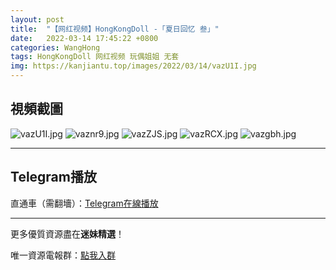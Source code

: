 ```yaml
---
layout: post
title:  "【网红视频】HongKongDoll -「夏日回忆 叁」"
date:   2022-03-14 17:45:22 +0800
categories: WangHong
tags: HongKongDoll 网红视频 玩偶姐姐 无套
img: https://kanjiantu.top/images/2022/03/14/vazU1I.jpg
---
```



## 視頻截圖

![vazU1I.jpg](https://kanjiantu.top/images/2022/03/14/vazU1I.jpg)
![vaznr9.jpg](https://kanjiantu.top/images/2022/03/14/vaznr9.jpg)
![vazZJS.jpg](https://kanjiantu.top/images/2022/03/14/vazZJS.jpg)
![vazRCX.jpg](https://kanjiantu.top/images/2022/03/14/vazRCX.jpg)
![vazgbh.jpg](https://kanjiantu.top/images/2022/03/14/vazgbh.jpg)

* * *
## Telegram播放

直通車（需翻墻）：[Telegram在線播放](https://t.me/mimeijingxuan/36)

* * *
更多優質資源盡在**迷妹精選**！

唯一資源電報群：[點我入群](https://t.me/mimeijingxuan)


